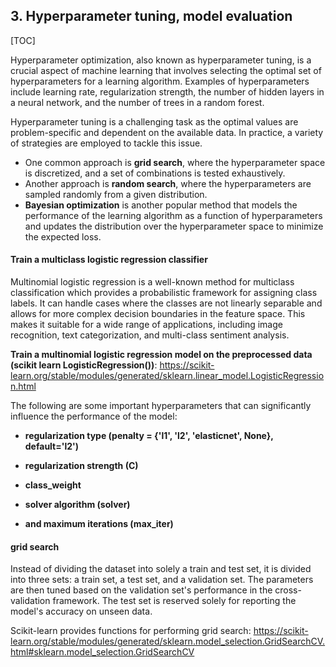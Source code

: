 ## 3. Hyperparameter tuning, model evaluation

[TOC]

Hyperparameter optimization, also known as hyperparameter tuning, is a crucial aspect of machine learning that involves selecting the optimal set of hyperparameters for a learning algorithm. Examples of hyperparameters include learning rate, regularization strength, the number of hidden layers in a neural network, and the number of trees in a random forest. 

Hyperparameter tuning is a challenging task as the optimal values are problem-specific and dependent on the available data. In practice, a variety of strategies are employed to tackle this issue. 
- One common approach is **grid search**, where the hyperparameter space is discretized, and a set of combinations is tested exhaustively. 
- Another approach is **random search**, where the hyperparameters are sampled randomly from a given distribution. 
- **Bayesian optimization** is another popular method that models the performance of the learning algorithm as a function of hyperparameters and updates the distribution over the hyperparameter space to minimize the expected loss.

#### Train a multiclass logistic regression classifier

Multinomial logistic regression is a well-known method for multiclass classification which provides a probabilistic framework for assigning class labels. It can handle cases where the classes are not linearly separable and allows for more complex decision boundaries in the feature space. This makes it suitable for a wide range of applications, including image recognition, text categorization, and multi-class sentiment analysis.

**Train a multinomial logistic regression model on the preprocessed data (scikit learn LogisticRegression())**: https://scikit-learn.org/stable/modules/generated/sklearn.linear_model.LogisticRegression.html

The following are some important hyperparameters that can significantly influence the performance of the model:

- **regularization type (penalty = {'l1', 'l2', 'elasticnet', None}, default='l2')** 

- **regularization strength (C)**

- **class_weight**

- **solver algorithm (solver)** 

- **and maximum iterations (max_iter)** 

#### grid search

Instead of dividing the dataset into solely a train and test set, it is divided into three sets: a train set, a test set, and a validation set. The parameters are then tuned based on the validation set's performance in the cross-validation framework. The test set is reserved solely for reporting the model's accuracy on unseen data.

Scikit-learn provides functions for performing grid search: https://scikit-learn.org/stable/modules/generated/sklearn.model_selection.GridSearchCV.html#sklearn.model_selection.GridSearchCV